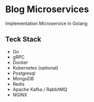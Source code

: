 # Blog Microservices
Implementation Microservice in Golang

## Teck Stack
- Go
- gRPC
- Docker
- Kubernetes (optional)
- Postgresql
- MongoDB
- Redis
- Apache Kafka / RabbitMQ
- NGINX
